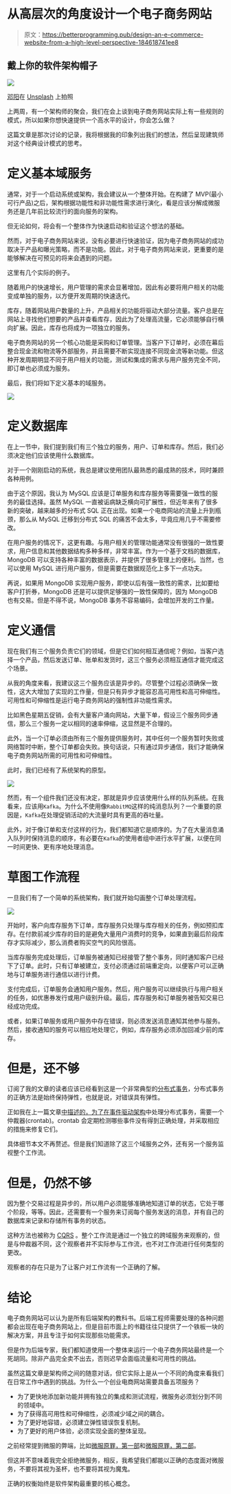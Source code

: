 # 从高层次的角度设计一个电子商务网站

> 原文：<https://betterprogramming.pub/design-an-e-commerce-website-from-a-high-level-perspective-184618741ee8>

## 戴上你的软件架构帽子

![](img/daec368fcda9fd3880bea54eb21901b3.png)

[邓阳](https://unsplash.com/@palon?utm_source=medium&utm_medium=referral)在 [Unsplash](https://unsplash.com?utm_source=medium&utm_medium=referral) 上拍照

上两周，有一个架构师的聚会，我们在会上谈到电子商务网站实际上有一些规则的模式，所以如果你想快速提供一个高水平的设计，你会怎么做？

这篇文章是那次讨论的记录，我将根据我的印象列出我们的想法，然后呈现建筑师对这个经典设计模式的思考。

# 定义基本域服务

通常，对于一个启动系统或架构，我会建议从一个整体开始。在构建了 MVP(最小可行产品)之后，架构根据功能性和非功能性需求进行演化，看是应该分解成微服务还是几年前比较流行的面向服务的架构。

但无论如何，将会有一个整体作为快速启动和验证这个想法的基础。

然而，对于电子商务网站来说，没有必要进行快速验证，因为电子商务网站的成功取决于产品和曝光策略，而不是功能。因此，对于电子商务网站来说，更重要的是能够解决在可预见的将来会遇到的问题。

这里有几个实际的例子。

随着用户的快速增长，用户管理的需求会显著增加，因此有必要将用户相关的功能变成单独的服务，以方便开发周期的快速迭代。

库存，随着网站用户数量的上升，产品相关的功能将驱动大部分流量。客户总是在网站上寻找他们想要的产品并查看库存，因此为了处理高流量，它必须能够自行横向扩展。因此，库存也将成为一项独立的服务。

电子商务网站的另一个核心功能是采购和订单管理。当客户下订单时，必须在幕后整合现金流和物流等外部服务，并且需要不断实现连接不同现金流等新功能。但这种开发周期明显不同于用户相关的功能，测试和集成的需求与用户服务完全不同，即订单也必须成为服务。

最后，我们将如下定义基本的域服务。

![](img/0d095aac0f237dc800335a91805b5a29.png)

# 定义数据库

在上一节中，我们提到我们有三个独立的服务，用户、订单和库存。然后，我们必须决定他们应该使用什么数据库。

对于一个刚刚启动的系统，我总是建议使用团队最熟悉的最成熟的技术，同时兼顾各种用例。

由于这个原因，我认为 MySQL 应该是订单服务和库存服务等需要强一致性的服务的最佳选择。虽然 MySQL 一直被诟病缺乏横向可扩展性，但近年来有了很多新的突破，越来越多的分布式 SQL 正在出现。如果一个电商网站的流量上升到瓶颈，那么从 MySQL 迁移到分布式 SQL 的痛苦不会太多，毕竟应用几乎不需要修改。

在用户服务的情况下，这更有趣。与用户相关的管理功能通常没有很强的一致性要求，用户信息和其他数据结构多种多样，非常丰富。作为一个基于文档的数据库，MongoDB 可以支持各种丰富的数据表示，并提供了很多管理上的便利。当然，也可以使用 MySQL 进行用户服务，但是需要在数据规范化上多下一点功夫。

再说，如果用 MongoDB 实现用户服务，即使以后有强一致性的需求，比如要给客户打折券，MongoDB 还是可以提供足够强的一致性保障的，因为 MongoDB 也有交易。但是不得不说，MongoDB 事务不容易编码，会增加开发的工作量。

# 定义通信

现在我们有三个服务负责它们的领域，但是它们如何相互通信呢？例如，当客户选择一个产品，然后发送订单、账单和发货时，这三个服务必须相互通信才能完成这个场景。

从我的角度来看，我建议这三个服务应该是异步的。尽管整个过程必须确保一致性，这大大增加了实现的工作量，但是只有异步才能容忍高可用性和高可伸缩性。可用性和可伸缩性是运行电子商务网站的强制性非功能性需求。

比如黑色星期五促销，会有大量客户涌向网站，大量下单，假设三个服务同步通信，那么三个服务一定以相同的速率伸缩，这显然是不合理的。

此外，当一个订单必须由所有三个服务提供服务时，其中任何一个服务暂时失败或网络暂时中断，整个订单都会失败。换句话说，只有通过异步通信，我们才能确保电子商务网站所需的可用性和可伸缩性。

此时，我们已经有了系统架构的原型。

![](img/468a55cf83d273c44249438a5b938025.png)

然而，有一个组件我们还没有决定，那就是异步应该使用什么样的队列系统。在我看来，应该用`Kafka`。为什么不使用像`RabbitMQ`这样的纯消息队列？一个重要的原因是，`Kafka`在处理促销活动的大流量时具有更高的吞吐量。

此外，对于像订单和支付这样的行为，我们都知道它是顺序的。为了在大量消息涌入队列时保持消息的顺序，有必要在`Kafka`的使用者组中进行水平扩展，以便在同一时间更快、更有序地处理消息。

# 草图工作流程

一旦我们有了一个简单的系统架构，我们就开始勾画整个订单处理流程。

![](img/2ef742c2bbb49ca81cadf915dc5fdd4b.png)

开始时，客户向库存服务下订单，库存服务只处理与库存相关的任务，例如预扣库存。在付款前减少库存的目的是避免大量用户消费时的竞争，如果直到最后阶段库存才实际减少，那么消费者购买空气的风险很高。

当库存服务完成处理后，订单服务被通知已经接管了整个事务，同时通知客户已经下了订单。此时，只有订单被建立，支付必须通过前端重定向，以便客户可以正确地与订单服务进行通信以进行计费。

支付完成后，订单服务会通知用户服务。然后，用户服务可以继续执行与用户相关的任务，如优惠券发行或用户级别升级。最后，库存服务和订单服务被告知交易已经成功完成。

或者，如果订单服务或用户服务中存在错误，则必须发送消息通知其他参与服务。然后，接收通知的服务可以相应地处理它，例如，库存服务必须添加回减少前的库存。

# 但是，还不够

订阅了我的文章的读者应该已经看到这是一个非常典型的[分布式事务](/design-distributed-transaction-with-practical-examples-7b1d93fddb63)，分布式事务的正确方法是始终保持弹性，也就是说，对错误具有弹性。

正如我在上一篇文章[中描述的，为了在事件驱动架构](/implement-event-driven-architecture-with-minimal-effort-182c3bbe5524)中处理分布式事务，需要一个仲裁器(crontab)。crontab 会定期检测哪些事件没有得到正确处理，并采取相应的措施来修复它们。

具体细节本文不再赘述。但是我们知道除了这三个域服务之外，还有另一个服务监视整个工作流。

# 但是，仍然不够

因为整个交易过程是异步的，所以用户必须能够准确地知道订单的状态，它处于哪个阶段，等等。因此，还需要有一个服务来订阅每个服务发送的消息，并有自己的数据库来记录和存储所有事务的状态。

这种方法也被称为 [CQRS](https://medium.com/interviewnoodle/shift-from-monolith-to-cqrs-a34bab75617e) 。整个工作流是通过一个独立的跨域服务来观察的，但是与仲裁器不同，这个观察者并不实际参与工作流，也不对工作流进行任何类型的更改。

观察者的存在只是为了让客户对工作流有一个正确的了解。

# 结论

电子商务网站可以认为是所有后端架构的教科书。后端工程师需要处理的各种问题都会出现在电子商务网站上，但是目前市面上的书籍往往只提供了一个铁板一块的解决方案，并且专注于如何实现那些功能需求。

但是作为后端专家，我们都知道使用一个整体来运行一个电子商务网站最终是一个死胡同。除非产品完全卖不出去，否则迟早会面临流量和可用性的挑战。

虽然这篇文章是架构师之间的随意对话，但它实际上是从一个不同的角度来看我们在日常工作中遇到的挑战。为什么一个创业电商网站需要具备五项服务？

*   为了更快地添加新功能并拥有独立的集成和测试流程，微服务必须划分到不同的领域中。
*   为了获得高可用性和可伸缩性，必须减少域之间的耦合。
*   为了更好地容错，必须建立弹性错误恢复机制。
*   为了更好的用户体验，必须实现全面的整体呈现。

之前经常提到微服的弊端，比如[微服原罪，第一部](https://medium.com/interviewnoodle/original-sin-of-microservices-part-1-90461ddcefb)和[微服原罪，第二部](https://lazypro.medium.com/original-sin-of-microservices-part-2-8856c0e8426d)。

但这并不意味着我完全拒绝微服务，相反，我希望我们都能以正确的态度面对微服务，不要将其视为圣杯，也不要将其视为魔鬼。

正确的权衡始终是软件架构最重要的核心概念。